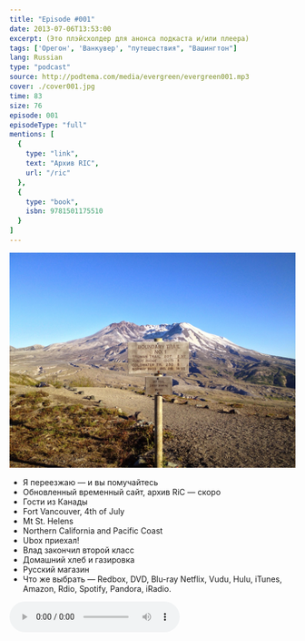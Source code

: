 ```yaml
---
title: "Episode #001"
date: 2013-07-06T13:53:00
excerpt: (Это плэйсхолдер для анонса подкаста и/или плеера)
tags: ['Орегон', 'Ванкувер', "путешествия", "Вашингтон"]
lang: Russian
type: "podcast"
source: http://podtema.com/media/evergreen/evergreen001.mp3
cover: ./cover001.jpg
time: 83
size: 76
episode: 001
episodeType: "full"
mentions: [
  { 
    type: "link",
    text: "Архив RIC",
    url: "/ric"
  },
  { 
    type: "book",
    isbn: 9781501175510
  }
]
---
```

![cover](cover001.jpg)

- Я переезжаю — и вы помучайтесь
- Обновленный временный сайт, архив RiC — скоро
- Гости из Канады
- Fort Vancouver, 4th of July
- Mt St. Helens
- Northern California and Pacific Coast
- Ubox приехал!
- Влад закончил второй класс
- Домашний хлеб и газировка
- Русский магазин
- Что же выбрать — Redbox, DVD, Blu-ray Netflix, Vudu, Hulu, iTunes, Amazon, Rdio, Spotify, Pandora, iRadio.

<audio controls src="http://podtema.com/media/evergreen/evergreen001.mp3">Пожалуйста, используйте современный браузер. Ваш текущий браузер не поддерживает воспроизведение аудио. </audio>